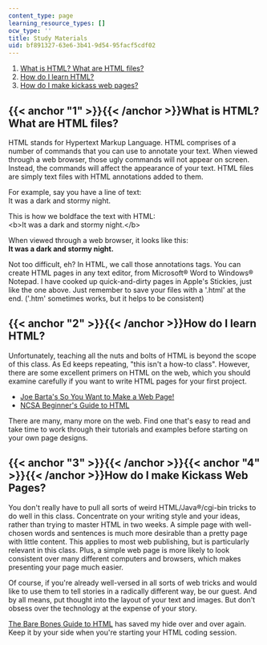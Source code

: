 ```yaml
---
content_type: page
learning_resource_types: []
ocw_type: ''
title: Study Materials
uid: bf891327-63e6-3b41-9d54-95facf5cdf02
---
```


1.  [What is HTML? What are HTML files?](#1)
2.  [How do I learn HTML?](#2)
3.  [How do I make kickass web pages?](#3)

{{< anchor "1" >}}{{< /anchor >}}What is HTML? What are HTML files?
-------------------------------------------------------------------

HTML stands for Hypertext Markup Language. HTML comprises of a number of commands that you can use to annotate your text. When viewed through a web browser, those ugly commands will not appear on screen. Instead, the commands will affect the appearance of your text. HTML files are simply text files with HTML annotations added to them.

For example, say you have a line of text:  
It was a dark and stormy night.

This is how we boldface the text with HTML:  
\<b>It was a dark and stormy night.\</b>

When viewed through a web browser, it looks like this:  
**It was a dark and stormy night.**

Not too difficult, eh? In HTML, we call those annotations tags. You can create HTML pages in any text editor, from Microsoft® Word to Windows® Notepad. I have cooked up quick-and-dirty pages in Apple's Stickies, just like the one above. Just remember to save your files with a '.html' at the end. ('.htm' sometimes works, but it helps to be consistent)

{{< anchor "2" >}}{{< /anchor >}}How do I learn HTML?
-----------------------------------------------------

Unfortunately, teaching all the nuts and bolts of HTML is beyond the scope of this class. As Ed keeps repeating, "this isn't a how-to class". However, there are some excellent primers on HTML on the web, which you should examine carefully if you want to write HTML pages for your first project.

*   [Joe Barta's So You Want to Make a Web Page!](http://www.pagetutor.com/html_tutor/index.html)
*   [NCSA Beginner's Guide to HTML](http://www.put.com/HTMLPrimer.html)

There are many, many more on the web. Find one that's easy to read and take time to work through their tutorials and examples before starting on your own page designs.

{{< anchor "3" >}}{{< /anchor >}}{{< anchor "4" >}}{{< /anchor >}}How do I make Kickass Web Pages?
--------------------------------------------------------------------------------------------------

You don't really have to pull all sorts of weird HTML/Java®/cgi-bin tricks to do well in this class. Concentrate on your writing style and your ideas, rather than trying to master HTML in two weeks. A simple page with well-chosen words and sentences is much more desirable than a pretty page with little content. This applies to most web publishing, but is particularly relevant in this class. Plus, a simple web page is more likely to look consistent over many different computers and browsers, which makes presenting your page much easier.

Of course, if you're already well-versed in all sorts of web tricks and would like to use them to tell stories in a radically different way, be our guest. And by all means, put thought into the layout of your text and images. But don't obsess over the technology at the expense of your story.

[The Bare Bones Guide to HTML](http://www.werbach.com/barebones/barebones.html) has saved my hide over and over again. Keep it by your side when you're starting your HTML coding session.